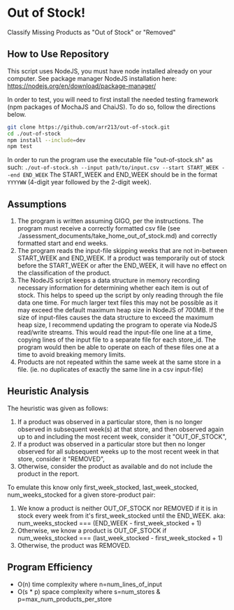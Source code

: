 # Out of Stock! 
Classify Missing Products as "Out of Stock" or "Removed"

## How to Use Repository
This script uses NodeJS, you must have node installed already on your computer. See package manager NodeJS installation here: https://nodejs.org/en/download/package-manager/

In order to test, you will need to first install the needed testing framework (npm packages of MochaJS and ChaiJS). To do so, follow the directions below.
```bash
git clone https://github.com/arr213/out-of-stock.git
cd ./out-of-stock
npm install --include=dev
npm test
```

In order to run the program use the executable file "out-of-stock.sh" as such:
`./out-of-stock.sh --input path/to/input.csv --start START_WEEK --end END_WEEK`
The START_WEEK and END_WEEK should be in the format `YYYYWW` (4-digit year followed by the 2-digit week).

## Assumptions
1) The program is written assuming GIGO, per the instructions.  The program must receive a correctly formatted csv file (see ./assessment_documents/take_home_out_of_stock.md) and correctly formatted start and end weeks.
2) The program reads the input-file skipping weeks that are not in-between START_WEEK and END_WEEK.  If a product was temporarily out of stock before the START_WEEK or after the END_WEEK, it will have no effect on the classification of the product.
3)  The NodeJS script keeps a data structure in memory recording necessary information for determining whether each item is out of stock. This helps to speed up the script by only reading through the file data one time. For much larger text files this may not be possible as it may exceed the default maximum heap size in NodeJS of 700MB.  If the size of input-files causes the data structure to exceed the maximum heap size, I recommend updating the program to operate via NodeJS read/write streams. This would read the input-file one line at a time, copying lines of the input file to a separate file for each store_id.  The program would then be able to operate on each of these files one at a time to avoid breaking memory limits.
4) Products are not repeated within the same week at the same store in a file. (ie. no duplicates of exactly the same line in a csv input-file)

## Heuristic Analysis
The heuristic was given as follows:
1. If a product was observed in a particular store, then is no longer observed in subsequent week(s) at that store, and then observed again up to and including the most recent week, consider it "OUT_OF_STOCK",
2. If a product was observed in a particular store but then no longer observed for all subsequent weeks up to the most recent week in that store, consider it "REMOVED",
3. Otherwise, consider the product as available and do not include the product in the report.

To emulate this know only first_week_stocked, last_week_stocked, num_weeks_stocked for a given store-product pair:
1. We know a product is neither OUT_OF_STOCK nor REMOVED if it is in stock every week from it's first_week_stocked until the END_WEEK. aka:
    num_weeks_stocked === (END_WEEK - first_week_stocked + 1)
2. Otherwise, we know a product is OUT_OF_STOCK if 
    num_weeks_stocked === (last_week_stocked - first_week_stocked + 1)
3. Otherwise, the product was REMOVED.

## Program Efficiency
- O(n) time complexity where n=num_lines_of_input
- O(s * p) space complexity where s=num_stores & p=max_num_products_per_store

